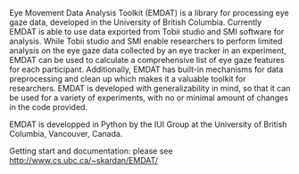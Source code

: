 Eye Movement Data Analysis Toolkit (EMDAT) is a library for processing eye gaze data, developed in the University of British Columbia. Currently EMDAT is able to use data exported from Tobii studio and SMI software for analysis. While Tobii studio and SMI enable researchers to perform limited analysis on the eye gaze data collected by an eye tracker in an experiment, EMDAT can be used to calculate a comprehensive list of eye gaze features for each participant. Additionally, EMDAT has built-in mechanisms for data preprocessing and clean up which makes it a valuable toolkit for researchers. EMDAT is developed with generalizability in mind, so that it can be used for a variety of experiments, with no or minimal amount of changes in the code provided. 

EMDAT is developped in Python by the IUI Group at the University of British Columbia, Vancouver, Canada.

Getting start and documentation: please see http://www.cs.ubc.ca/~skardan/EMDAT/
